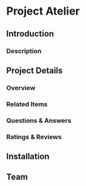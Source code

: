 # Project Atelier

## Introduction
### Description

## Project Details

### Overview

### Related Items

### Questions & Answers

### Ratings & Reviews

## Installation

## Team
